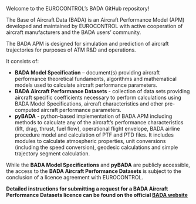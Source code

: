 Welcome to the EUROCONTROL’s BADA GitHub repository!

The Base of Aircraft Data (BADA) is an Aircraft Performance Model (APM) developed and maintained by EUROCONTROL with active cooperation of aircraft manufacturers and the BADA users’ community.

The BADA APM is designed for simulation and prediction of aircraft trajectories for purposes of ATM R&D and operations.

It consists of:
<ul>
<li><strong>BADA Model Specification</strong> – document(s) providing aircraft performance theoretical fundaments, algorithms and mathematical models used to calculate aircraft performance parameters.</li>
<li><strong>BADA Aircraft Performance Datasets</strong> - collection of data sets providing aircraft specific coefficients necessary to perform calculations using BADA Model Specifications, aircraft characteristics and other pre-computed aircraft performance parameters.</li>
<li><strong>pyBADA</strong> - python-based implementation of BADA APM including methods to calculate any of the aircraft’s performance characteristics (lift, drag, thrust, fuel flow), operational flight envelope, BADA airline procedure model and calculation of PTF and PTD files. It includes modules to calculate atmospheric properties, unit conversions (including the speed conversion), geodesic calculations and simple trajectory segment calculation.</li>
</ul>

While the <strong>BADA Model Specifications</strong> and <strong>pyBADA</strong> are publicly accessible, the access to the <strong>BADA Aircraft Performance Datasets</strong> is subject to the conclusion of a licence agreement with EUROCONTROL.

**Detailed instructions for submitting a request for a BADA Aircraft Performance Datasets licence can be found on the official [BADA website](https://www.eurocontrol.int/model/bada)**
